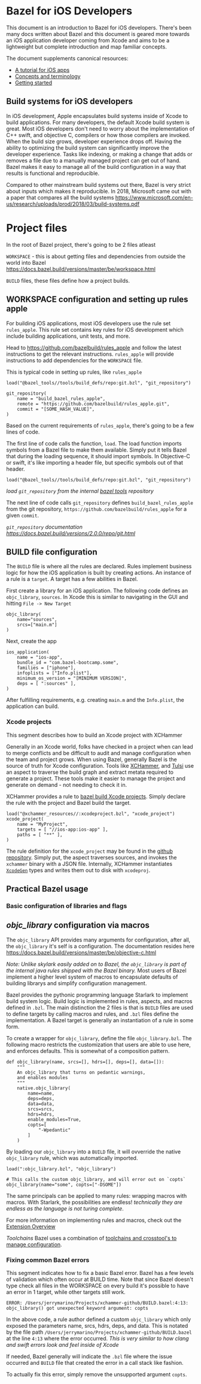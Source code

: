 # Bazel for iOS Developers

This document is an introduction to Bazel for iOS developers. There's been many
docs written about Bazel and this document is geared more towards an iOS
application developer coming from Xcode and aims to be a lightweight but
complete introduction and map familiar concepts.

The document supplements canonical resources:
- [A tutorial for iOS apps](https://docs.bazel.build/versions/master/tutorial/ios-app.html)
- [Concepts and terminology](https://docs.bazel.build/versions/master/build-ref.html)
- [Getting started](https://docs.bazel.build/versions/master/getting-started.html)


## Build systems for iOS developers

In iOS development, Apple encapsulates build systems inside of Xcode to build
applications. For many developers, the default Xcode build system is great.
Most iOS developers don't need to worry about the implementation of C++ swift,
and objective C, compilers or how those compilers are invoked. When the build
size grows, developer experience drops off. Having the ability to optimizing the
build system can significantly improve the developer experience. Tasks like
indexing, or making a change that adds or removes a file due to a manually
managed project can get out of hand. Bazel makes it easy to manage all of the
build configuration in a way that results is functional and reproducible.

Compared to other mainstream build systems out there, Bazel is very strict about inputs
which makes it reproducible. In 2018, Microsoft came out with a paper that
compares all the build systems
https://www.microsoft.com/en-us/research/uploads/prod/2018/03/build-systems.pdf


# Project files

In the root of Bazel project, there's going to be 2 files atleast

`WORKSPACE` - this is about getting files and dependencies from outside the world
into Bazel
https://docs.bazel.build/versions/master/be/workspace.html

`BUILD` files, these files define how a project builds.

## WORKSPACE configuration and setting up rules apple

For building iOS applications, most iOS developers use the rule set
`rules_apple`. This rule set contains key rules for iOS development which
include building applications, unit tests, and more.

Head to https://github.com/bazelbuild/rules_apple and follow the latest
instructions to get the relevant instructions. `rules_apple` will provide
instructions to add dependencies for the `WORKSPACE` file.

This is typical code in setting up rules, like `rules_apple`
```
load("@bazel_tools//tools/build_defs/repo:git.bzl", "git_repository")

git_repository(
    name = "build_bazel_rules_apple",
    remote = "https://github.com/bazelbuild/rules_apple.git",
    commit = "[SOME_HASH_VALUE]",
)
```

Based on the current requirements of `rules_apple`, there's going to be a few
lines of code.

The first line of code calls the function, `load`. The load function
imports symbols from a Bazel file to make them available. Simply put it tells Bazel
that during the loading sequence, it should import symbols. In Objective-C or
swift, it's like importing a header file, but specific symbols out of that
header.
```
load("@bazel_tools//tools/build_defs/repo:git.bzl", "git_repository")
```
_load `git_repository` from the internal [bazel tools](https://github.com/bazelbuild/bazel/issues/4301) repository_

The next line of code calls `git_repository` defines `build_bazel_rules_apple`
from the git repository, `https://github.com/bazelbuild/rules_apple` for a
given `commit`. 

_`git_repository` documentation https://docs.bazel.build/versions/2.0.0/repo/git.html_

## BUILD file configuration

The `BUILD` file is where all the rules are declared. Rules implement business
logic for how the iOS application is built by creating actions. An instance of
a rule is a `target`. A target has a few abilities in Bazel.

First create a library for an iOS application. The following code defines an
`objc_library`, `sources`. In Xcode this is similar to navigating in the GUI and
hitting `File -> New Target` 

```
objc_library(
    name="sources",
    srcs=["main.m"]
)
```

Next, create the app 
```
ios_application(
    name = "ios-app",
    bundle_id = "com.bazel-bootcamp.some",
    families = ["iphone"],
    infoplists = ["Info.plist"],
    minimum_os_version = "[MINIMUM VERSION]",
    deps = [ ":sources" ],
)
```

After fulfilling requirements, e.g. creating `main.m` and the `Info.plist`, the
application can build. 

### Xcode projects

This segment describes how to build an Xcode project with XCHammer

Generally in an Xcode world, folks have checked in a project when can lead to
merge conflicts and be difficult to audit and manage configuration when the
team and project grows. When using Bazel, generally Bazel is the source of
truth for Xcode configuration. Tools like [XCHammer](), and [Tulsi]() use an
aspect to traverse the build graph and extract metata required to generate a
project. These tools make it easier to manage the project and generate on
demand - not needing to check it in.

XCHammer provides a rule to [bazel build Xcode
projects](ihttps://github.com/pinterest/xchammer#bazel-build-xcode-projects).
Simply declare the rule with the project and Bazel build the target.
```
load("@xchammer_resources//:xcodeproject.bzl", "xcode_project")
xcode_project(
    name = "MyProject",
    targets = [ "//ios-app:ios-app" ],
    paths = [ "**" ],
)
```

The rule definition for the `xcode_project` may be found in the [github
repository](https://github.com/pinterest/xchammer/blob/master/BazelExtensions/xcodeproject.bzl).
Simply put, the aspect traverses sources, and invokes the `xchammer` binary
with a JSON file. Internally, XCHammer instantiates
[`XcodeGen`](https://github.com/yonaskolb/XcodeGen) types and writes them out
to disk with `xcodeproj`.


## Practical Bazel usage


### Basic configuration of libraries and flags

## _objc_library_ configuration via macros

The `objc_library` API provides many arguments for configuration, after all, the
`objc_library` it's self is a configuration.  The documentation resides here
https://docs.bazel.build/versions/master/be/objective-c.html

_Note: Unlike skylark easily added on to Bazel, the `objc_library` is part of
the internal java rules shipped with the Bazel binary._ Most users of Bazel
implement a higher level system of macros to encapsulate defaults of building
librarys and simplify configuration management.

Bazel provides the pythonic programming language Starlark to implement build
system logic. Build logic is implemented in rules, aspects, and macros defined
in `.bzl`. The main distinction the 2 files is that is `BUILD` files are used to
define targets by calling macros and rules, and `.bzl` files define the
implementation. A Bazel target is generally an instantiation of a rule in some
form.

To create a wrapper for `objc_library`, define the file `objc_library.bzl`.  The
following macro restricts the customization that users are able to use here, and
enforces defaults. This is somewhat of a composition pattern.

```
def objc_library(name, srcs=[], hdrs=[], deps=[], data=[]):
    """
    An objc_library that turns on pedantic warnings,
    and enables modules
    """
    native.objc_library(
        name=name,
        deps=deps,
        data=data,
        srcs=srcs,
        hdrs=hdrs,
        enable_modules=True,
        copts=[
            "-Wpedantic"
        ]
    )
```

By loading our `objc_library` into a `BUILD` file, it will ovverride the native
`objc_library` rule, which was automatically imported.
```
load(":objc_library.bzl", "objc_library")

# This calls the custom objc_library, and will error out on `copts`
objc_library(name="some", copts=["-DSOME"])
```

The same principals can be applied to many rules: wrapping macros with macros.
With Starlark, the possibilities are endless! _technically they are endless as
the language is not turing complete_.

For more information on implementing rules and macros, check out the [Extension
Overview](https://docs.bazel.build/versions/master/skylark/concepts.html)

_Toolchains_ Bazel uses a combination of [toolchains and crosstool's to manage configuration](https://docs.bazel.build/versions/master/tutorial/cc-toolchain-config.html). 

### Fixing common Bazel errors

This segment indicates how to fix a basic Bazel error. Bazel has a few levels of
validation which often occur at BUILD time. Note that since Bazel doesn't type
check all files in the WORKSPACE on every build it's possible to have an error
in 1 target, while other targets still work.

```
ERROR: /Users/jerrymarino/Projects/xchammer-github/BUILD.bazel:4:13:
objc_library() got unexpected keyword argument: copts
```

In the above code, a rule author defined a custom `objc_library` which only
exposed the parameters name, srcs, hdrs, deps, and data. This is notated by the
file path `/Users/jerrymarino/Projects/xchammer-github/BUILD.bazel` at the line
`4:13` where the error occurred. _This is very similar to how clang and swift
errors look and feel inside of Xcode_ 

If needed, Bazel generally will indicate the `.bzl` file where the issue
occurred and `BUILD` file that created the error in a call stack like fashion.

To actually fix this error, simply remove the unsupported argument `copts`.


